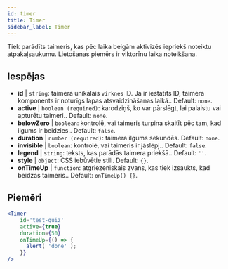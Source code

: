 ```yaml
---
id: timer 
title: Timer
sidebar_label: Timer
---
```


Tiek parādīts taimeris, kas pēc laika beigām aktivizēs iepriekš noteiktu atpakaļsaukumu. Lietošanas piemērs ir viktorīnu laika noteikšana.

## Iespējas

* __id__ | `string`: taimera unikālais `virknes` ID. Ja ir iestatīts ID, taimera komponents ir noturīgs lapas atsvaidzināšanas laikā.. Default: `none`.
* __active__ | `boolean (required)`: karodziņš, ko var pārslēgt, lai palaistu vai apturētu taimeri.. Default: `none`.
* __belowZero__ | `boolean`: kontrolē, vai taimeris turpina skaitīt pēc tam, kad ilgums ir beidzies.. Default: `false`.
* __duration__ | `number (required)`: taimera ilgums sekundēs. Default: `none`.
* __invisible__ | `boolean`: kontrolē, vai taimeris ir jāslēpj.. Default: `false`.
* __legend__ | `string`: teksts, kas parādās taimera priekšā.. Default: `''`.
* __style__ | `object`: CSS iebūvētie stili. Default: `{}`.
* __onTimeUp__ | `function`: atgriezeniskais zvans, kas tiek izsaukts, kad beidzas taimeris.. Default: `onTimeUp() {}`.


## Piemēri

```jsx live
<Timer 
    id='test-quiz'
    active={true} 
    duration={50} 
    onTimeUp={() => {
      alert( 'done' );
    }}
/>
```

